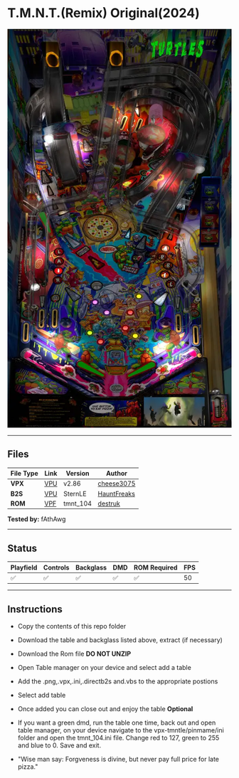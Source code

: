 # T.M.N.T.(Remix) Original(2024)

![Table Preview](../../images/vpx-tmntle-preview.png)

---

## Files
| File Type | Link | Version | Author | 
|-----------|--------|----------|--------------|
| **VPX** | [VPU](https://vpuniverse.com/files/file/22296-teenage-mutant-ninja-turtles-stern-data-east-remix-v20-table/?tab=reviews) | v2.86 | [cheese3075](https://vpuniverse.com/profile/73114-cheese3075/) |
| **B2S** | [VPU](https://vpuniverse.com/files/file/21828-teenage-mutant-ninja-turtles-data-east-1991-alt-b2s-full-dmd/) | SternLE | [HauntFreaks](https://vpuniverse.com/profile/5216-hauntfreaks/) |
| **ROM** | [VPF](https://vpforums.org/index.php?app=downloads&showfile=827) | tmnt_104 | [destruk](https://vpfoums.org/index.php?s=3dc593d82108ca5a23f00ca86d4f86e0&showuser=5) |




**Tested by:** fAthAwg

---

## Status
| Playfield | Controls | Backglass | DMD | ROM Required | FPS | 
|-----------|----------|-----------|-----|--------------|-----|
| :white_check_mark: | :white_check_mark: | :white_check_mark: | :white_check_mark: | :white_check_mark: | 50 |

---

## Instructions

- Copy the contents of this repo folder
- Download the table and backglass listed above, extract (if necessary)
- Download the Rom file **DO NOT UNZIP**
- Open Table manager on your device and select add a table
- Add the .png,.vpx,.ini,.directb2s and.vbs to the appropriate postions
- Select add table
- Once added you can close out and enjoy the table
**Optional**
- If you want a green dmd, run the table one time, back out and open table manager, on your device navigate to the vpx-tmntle/pinmame/ini folder and open the tmnt_104.ini file. Change red to 127, green to 255 and blue to 0. Save and exit.

- "Wise man say: Forgveness is divine, but never pay full price for late pizza."
